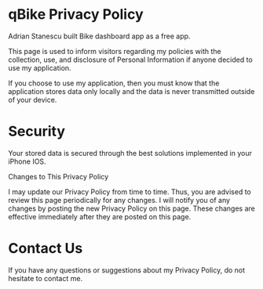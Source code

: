 # qBike Privacy Policy

Adrian Stanescu built Bike dashboard app as a free app.

This page is used to inform visitors regarding my policies with the collection, use, and disclosure of Personal Information if anyone decided to use my application.

If you choose to use my application, then you must know that the application stores data only locally and the data is never transmitted outside of your device.

# Security

Your stored data is secured through the best solutions implemented in your iPhone IOS.

Changes to This Privacy Policy

I may update our Privacy Policy from time to time. Thus, you are advised to review this page periodically for any changes. I will notify you of any changes by posting the new Privacy Policy on this page. These changes are effective immediately after they are posted on this page.

# Contact Us

If you have any questions or suggestions about my Privacy Policy, do not hesitate to contact me.
